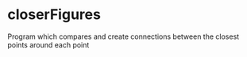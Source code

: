 # closerFigures
Program which compares and create connections between the closest points around each point
